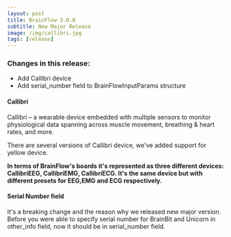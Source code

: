 ```yaml
---
layout: post
title: BrainFlow 3.0.0
subtitle: New Major Release
image: /img/callibri.jpg
tags: [release]
---
```


### Changes in this release:

* Add Callibri device
* Add serial_number field to BrainFlowInputParams structure


#### Callibri

Callibri – a wearable device embedded with multiple sensors to monitor physiological data spanning across muscle movement, breathing & heart rates, and more.

There are several versions of Callibri device, we've added support for yellow device.

**In terms of BrainFlow's boards it's represented as three different devices: CallibriEEG, CallibriEMG, CallibriECG. It's the same device but with different presets for EEG,EMG and ECG respectively.**

#### Serial Number field

It's a breaking change and the reason why we released new major version. Before you were able to specify serial number for BrainBit and Unicorn in other_info field, now it should be in serial_number field.